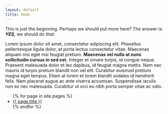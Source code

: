 ```yaml
---
layout: default
title: Home
---
```


This is just the beginning. Perhaps we should put more here? The answer is: **_YES,_** we should do _that_.

Lorem ipsum dolor sit amet, consectetur adipiscing elit. Phasellus pellentesque ligula dolor, at porta lectus consectetur vitae. Maecenas aliquam nisi eget nisl feugiat pretium. **Maecenas vel nulla at nunc sollicitudin cursus in sed est.** Integer et ornare turpis, id congue neque. Praesent malesuada dolor et leo dapibus, id feugiat magna mattis. Nam nec mauris id turpis pretium blandit non vel elit. Curabitur euismod pretium magna eget tempus. Etiam at lorem et lorem blandit sodales id hendrerit felis. Nam placerat augue ac ante viverra accumsan. Suspendisse iaculis non ex nec malesuada. Curabitur ut orci eu nibh porta semper vitae ac odio.

<ul>
  {% for page in site.pages %} 
      <li><a href="{{site.url}}{{site.baseurl}}{{ page.url }}">{{ page.title }}</a></li>
  {% endfor %}
</ul>
